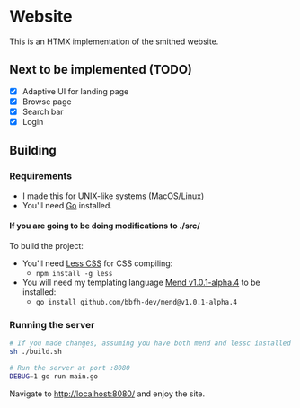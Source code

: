 # Website

This is an HTMX implementation of the smithed website.

## Next to be implemented (TODO)

- [x] Adaptive UI for landing page
- [x] Browse page
- [x] Search bar
- [x] Login

## Building

### Requirements

- I made this for UNIX-like systems (MacOS/Linux)
- You'll need [Go](https://go.dev/) installed.

#### If you are going to be doing modifications to ./src/

To build the project:

- You'll need [Less CSS](https://lesscss.org/) for CSS compiling:
  - `npm install -g less`
- You will need my templating language [Mend v1.0.1-alpha.4](https://github.com/bbfh-dev/mend) to be installed:
  - `go install github.com/bbfh-dev/mend@v1.0.1-alpha.4`

### Running the server

```bash
# If you made changes, assuming you have both mend and lessc installed
sh ./build.sh

# Run the server at port :8080
DEBUG=1 go run main.go
```

Navigate to [http://localhost:8080/](http://localhost:8080/) and enjoy the site.
